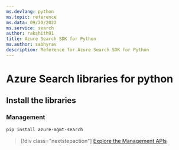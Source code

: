 ```yaml
---
ms.devlang: python
ms.topic: reference
ms.data: 09/20/2022
ms.service: search
author: rakshith91
title: Azure Search SDK for Python
ms.author: sabhyrav
description: Reference for Azure Search SDK for Python
---
```

# Azure Search libraries for python

## Install the libraries


### Management

```bash
pip install azure-mgmt-search
```
> [!div class="nextstepaction"]
> [Explore the Management APIs](/python/api/overview/azure/search/management)
